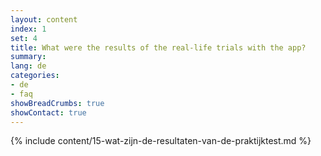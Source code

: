 ```yaml
---
layout: content
index: 1
set: 4 
title: What were the results of the real-life trials with the app?
summary: 
lang: de
categories:
- de
- faq
showBreadCrumbs: true
showContact: true
---
```

{% include content/15-wat-zijn-de-resultaten-van-de-praktijktest.md %}
